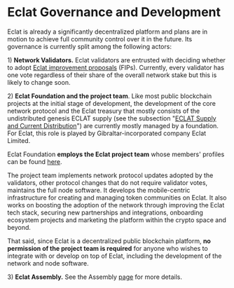 # Eclat Governance and Development

Eclat is already a significantly decentralized platform and plans are in motion to achieve full community control over it in the future. Its governance is currently split among the following actors:

1\) **Network Validators.** Eclat validators are entrusted with deciding whether to adopt [Eclat improvement proposals](https://docs.eclatscan.com/general/fips) (FIPs).  Currently, every validator has one vote regardless of their share of the overall network stake but this is likely to change soon.

2\) **Eclat Foundation and the project team**. Like most public blockchain projects at the initial stage of development, the development of the core network protocol and the Eclat treasury that mostly consists of the undistributed genesis ECLAT supply (see the subsection "[ECLAT Supply and Current Distribution](https://docs.eclatscan.com/general/fuse-token/fuse-supply-and-current-distribution)") are currently mostly managed by a foundation. For Eclat, this role is played by Gibraltar-incorporated company Eclat Limited.

Eclat Foundation **employs the Eclat project team** whose members' profiles can be found [here](https://eclatscan.com/about).

The project team implements network protocol updates adopted by the validators, other protocol changes that do not require validator votes, maintains the full node software. It develops the mobile-centric infrastructure for creating and managing token communities on Eclat. It also works on boosting the adoption of the network through improving the Eclat tech stack, securing new partnerships and integrations, onboarding ecosystem projects and marketing the platform within the crypto space and beyond.

That said, since Eclat is a decentralized public blockchain platform, **no permission of the project team is required** for anyone who wishes to integrate with or develop on top of Eclat, including the development of the network and node software.

3\) **Eclat Assembly.** See the Assembly [page](https://docs.eclatscan.com/general/fuse-governance/fuse-assembly) for more details.  &#x20;
